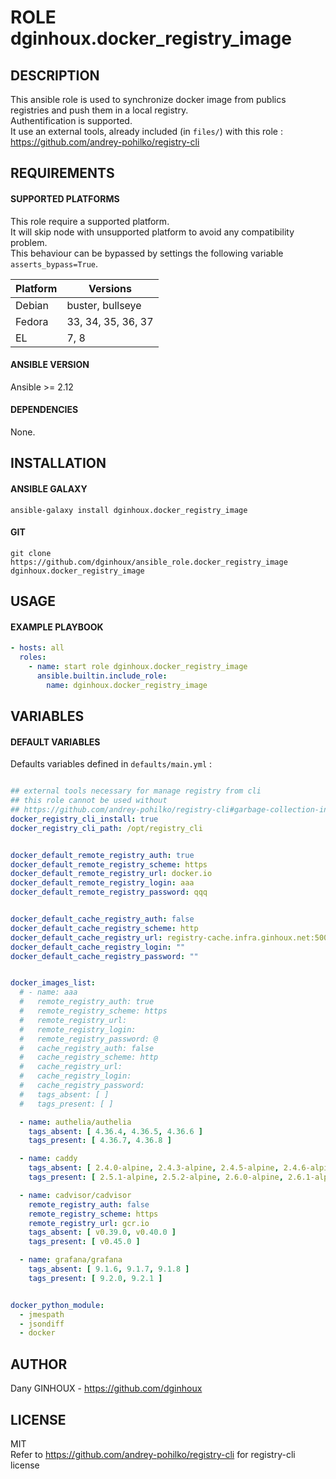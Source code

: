# ROLE dginhoux.docker_registry_image



## DESCRIPTION

This ansible role is used to synchronize docker image from publics registries and push them in a local registry.
<br />
Authentification is supported.
<br />
It use an external tools, already included (in `files/`) with this role : https://github.com/andrey-pohilko/registry-cli

## REQUIREMENTS

#### SUPPORTED PLATFORMS

This role require a supported platform.<br />
It will skip node with unsupported platform to avoid any compatibility problem.<br />
This behaviour can be bypassed by settings the following variable `asserts_bypass=True`.

| Platform | Versions |
|----------|----------|
| Debian | buster, bullseye |
| Fedora | 33, 34, 35, 36, 37 |
| EL | 7, 8 |

#### ANSIBLE VERSION

Ansible >= 2.12

#### DEPENDENCIES

None.



## INSTALLATION

#### ANSIBLE GALAXY

```shell
ansible-galaxy install dginhoux.docker_registry_image
```
#### GIT

```shell
git clone https://github.com/dginhoux/ansible_role.docker_registry_image dginhoux.docker_registry_image
```


## USAGE

#### EXAMPLE PLAYBOOK

```yaml
- hosts: all
  roles:
    - name: start role dginhoux.docker_registry_image
      ansible.builtin.include_role:
        name: dginhoux.docker_registry_image
```


## VARIABLES

#### DEFAULT VARIABLES

Defaults variables defined in `defaults/main.yml` : 

```yaml

## external tools necessary for manage registry from cli
## this role cannot be used without
## https://github.com/andrey-pohilko/registry-cli#garbage-collection-in-docker-registry
docker_registry_cli_install: true
docker_registry_cli_path: /opt/registry_cli


docker_default_remote_registry_auth: true
docker_default_remote_registry_scheme: https
docker_default_remote_registry_url: docker.io
docker_default_remote_registry_login: aaa
docker_default_remote_registry_password: qqq


docker_default_cache_registry_auth: false
docker_default_cache_registry_scheme: http
docker_default_cache_registry_url: registry-cache.infra.ginhoux.net:5000
docker_default_cache_registry_login: ""
docker_default_cache_registry_password: ""


docker_images_list:
  # - name: aaa
  #   remote_registry_auth: true
  #   remote_registry_scheme: https
  #   remote_registry_url: 
  #   remote_registry_login: 
  #   remote_registry_password: @
  #   cache_registry_auth: false
  #   cache_registry_scheme: http
  #   cache_registry_url: 
  #   cache_registry_login: 
  #   cache_registry_password: 
  #   tags_absent: [ ]
  #   tags_present: [ ]

  - name: authelia/authelia
    tags_absent: [ 4.36.4, 4.36.5, 4.36.6 ]
    tags_present: [ 4.36.7, 4.36.8 ]

  - name: caddy
    tags_absent: [ 2.4.0-alpine, 2.4.3-alpine, 2.4.5-alpine, 2.4.6-alpine ]
    tags_present: [ 2.5.1-alpine, 2.5.2-alpine, 2.6.0-alpine, 2.6.1-alpine, 2.6.2-alpine ]

  - name: cadvisor/cadvisor
    remote_registry_auth: false
    remote_registry_scheme: https
    remote_registry_url: gcr.io
    tags_absent: [ v0.39.0, v0.40.0 ]
    tags_present: [ v0.45.0 ]

  - name: grafana/grafana
    tags_absent: [ 9.1.6, 9.1.7, 9.1.8 ]
    tags_present: [ 9.2.0, 9.2.1 ]


docker_python_module:
  - jmespath
  - jsondiff
  - docker
```


## AUTHOR

Dany GINHOUX - https://github.com/dginhoux

## LICENSE

MIT
<br />
Refer to https://github.com/andrey-pohilko/registry-cli for registry-cli license
